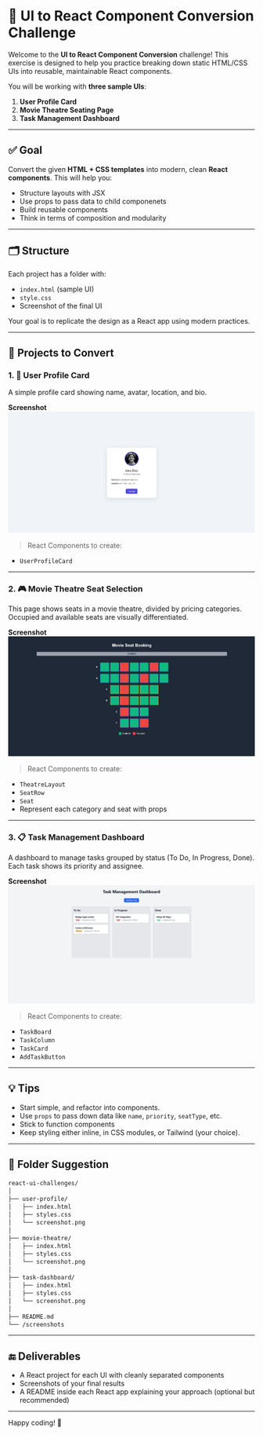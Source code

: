 # 🎯 UI to React Component Conversion Challenge

Welcome to the **UI to React Component Conversion** challenge! This exercise is designed to help you practice breaking down static HTML/CSS UIs into reusable, maintainable React components.

You will be working with **three sample UIs**:
1. **User Profile Card**
2. **Movie Theatre Seating Page**
3. **Task Management Dashboard**

---

## ✅ Goal

Convert the given **HTML + CSS templates** into modern, clean **React components**. This will help you:
- Structure layouts with JSX
- Use props to pass data to child componenets
- Build reusable components
- Think in terms of composition and modularity

---

## 🗂️ Structure

Each project has a folder with:
- `index.html` (sample UI)
- `style.css`
- Screenshot of the final UI

Your goal is to replicate the design as a React app using modern practices.

---

## 🯩 Projects to Convert

### 1. 👤 User Profile Card

A simple profile card showing name, avatar, location, and bio.

**Screenshot**  
![User Profile](./screenshots/user-profile.png)

> React Components to create:
- `UserProfileCard`

---

### 2. 🎮 Movie Theatre Seat Selection

This page shows seats in a movie theatre, divided by pricing categories. Occupied and available seats are visually differentiated.

**Screenshot**  
![Movie Theatre Seating](./screenshots/movie-theatre-ui.png)

> React Components to create:
- `TheatreLayout`
- `SeatRow`
- `Seat`
- Represent each category and seat with props
---

### 3. 📋 Task Management Dashboard

A dashboard to manage tasks grouped by status (To Do, In Progress, Done). Each task shows its priority and assignee.

**Screenshot**  
![Task Dashboard](././screenshots/task-dashboard.png)

> React Components to create:
- `TaskBoard`
- `TaskColumn`
- `TaskCard`
- `AddTaskButton`

---

## 💡 Tips

- Start simple, and refactor into components.
- Use `props` to pass down data like `name`, `priority`, `seatType`, etc.
- Stick to function components
- Keep styling either inline, in CSS modules, or Tailwind (your choice).

---

## 📁 Folder Suggestion

```
react-ui-challenges/
│
├── user-profile/
│   ├── index.html
│   ├── styles.css
│   └── screenshot.png
│
├── movie-theatre/
│   ├── index.html
│   ├── styles.css
│   └── screenshot.png
│
├── task-dashboard/
│   ├── index.html
│   ├── styles.css
│   └── screenshot.png
│
├── README.md
└── /screenshots
```
---

## 🔚 Deliverables

- A React project for each UI with cleanly separated components
- Screenshots of your final results
- A README inside each React app explaining your approach (optional but recommended)
---

Happy coding! 🚀